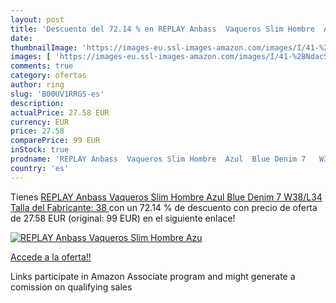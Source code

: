 ```yaml
---
layout: post
title: 'Descuento del 72.14 % en REPLAY Anbass  Vaqueros Slim Hombre  Azu'
date: 
thumbnailImage: 'https://images-eu.ssl-images-amazon.com/images/I/41-%2BNdacSpL._SL200_.jpg'
images: [ 'https://images-eu.ssl-images-amazon.com/images/I/41-%2BNdacSpL._SL200_.jpg' ]
comments: true
category: ofertas
author: ring
slug: 'B00UV1RRGS-es'
description:
actualPrice: 27.58 EUR
currency: EUR
price: 27.58
comparePrice: 99 EUR
inStock: true
prodname: 'REPLAY Anbass  Vaqueros Slim Hombre  Azul  Blue Denim 7   W38/L34  Talla del Fabricante: 38 '
country: 'es'
---
```


Tienes [REPLAY Anbass  Vaqueros Slim Hombre  Azul  Blue Denim 7   W38/L34  Talla del Fabricante: 38 ](https://www.amazon.es/dp/B00UV1RRGS/?tag=tolees-21) con un 72.14 % de descuento con precio de oferta de 27.58 EUR (original: 99 EUR) en el siguiente enlace!

[![REPLAY Anbass  Vaqueros Slim Hombre  Azu](https://images-eu.ssl-images-amazon.com/images/I/41-%2BNdacSpL._SL200_.jpg)](https://www.amazon.es/dp/B00UV1RRGS/?tag=tolees-21)

[Accede a la oferta!!](https://www.amazon.es/dp/B00UV1RRGS/?tag=tolees-21)

Links participate in Amazon Associate program and might generate a comission on qualifying sales


